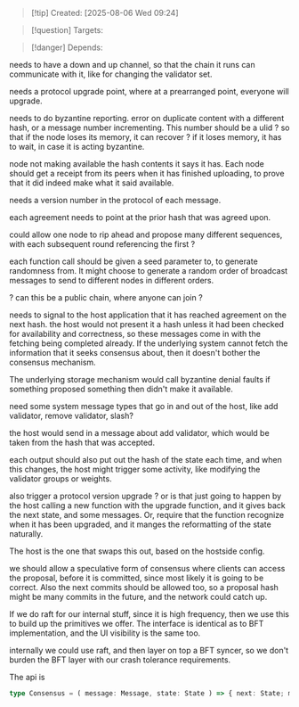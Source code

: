 
>[!tip] Created: [2025-08-06 Wed 09:24]

>[!question] Targets: 

>[!danger] Depends: 

needs to have a down and up channel, so that the chain it runs can communicate with it, like for changing the validator set.

needs a protocol upgrade point, where at a prearranged point, everyone will upgrade.

needs to do byzantine reporting.
error on duplicate content with a different hash, or a message number incrementing.
This number should be a ulid ? so that if the node loses its memory, it can recover ?
if it loses memory, it has to wait, in case it is acting byzantine.

node not making available the hash contents it says it has.  Each node should get a receipt from its peers when it has finished uploading, to prove that it did indeed make what it said available.

needs a version number in the protocol of each message.

each agreement needs to point at the prior hash that was agreed upon.

could allow one node to rip ahead and propose many different sequences, with each subsequent round referencing the first ?

each function call should be given a seed parameter to, to generate randomness from.  It might choose to generate a random order of broadcast messages to send to different nodes in different orders.

? can this be a public chain, where anyone can join ?

needs to signal to the host application that it has reached agreement on the next hash.
the host would not present it a hash unless it had been checked for availability and correctness, so these messages come in with the fetching being completed already.  If the underlying system cannot fetch the information that it seeks consensus about, then it doesn't bother the consensus mechanism.

The underlying storage mechanism would call byzantine denial faults if something proposed something then didn't make it available.

need some system message types that go in and out of the host, like add validator, remove validator, slash?

the host would send in a message about add validator, which would be taken from the hash that was accepted.

each output should also put out the hash of the state each time, and when this changes, the host might trigger some activity, like modifying the validator groups or weights.

also trigger a protocol version upgrade ? or is that just going to happen by the host calling a new function with the upgrade function, and it gives back the next state, and some messages.  Or, require that the function recognize when it has been upgraded, and it manges the reformatting of the state naturally.  

The host is the one that swaps this out, based on the hostside config.

we should allow a speculative form of consensus where clients can access the proposal, before it is committed, since most likely it is going to be correct.  Also the next commits should be allowed too, so a proposal hash might be many commits in the future, and the network could catch up.

If we do raft for our internal stuff, since it is high frequency, then we use this to build up the primitives we offer.  The interface is identical as to BFT implementation, and the UI visibility is the same too.

internally we could use raft, and then layer on top a BFT syncer, so we don't burden the BFT layer with our crash tolerance requirements.

The api is
```ts
type Consensus = ( message: Message, state: State ) => { next: State; messages: Record<PeerId, Message[]> }
```